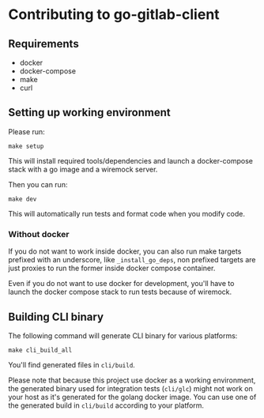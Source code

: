# Contributing to go-gitlab-client

## Requirements

- docker
- docker-compose
- make
- curl

## Setting up working environment

Please run:

```
make setup
```

This will install required tools/dependencies and launch a docker-compose stack with a go image and a wiremock server.

Then you can run:

```
make dev
```

This will automatically run tests and format code when you modify code.

### Without docker

If you do not want to work inside docker, you can also run make targets
prefixed with an underscore, like `_install_go_deps`, non prefixed targets
are just proxies to run the former inside docker compose container.

Even if you do not want to use docker for development, you'll have to launch
the docker compose stack to run tests because of wiremock.

## Building CLI binary

The following command will generate CLI binary for various platforms:

```
make cli_build_all
```

You'll find generated files in `cli/build`.

Please note that because this project use docker as a working environment,
the generated binary used for integration tests (`cli/glc`) might not work
on your host as it's generated for the golang docker image.
You can use one of the generated build in `cli/build` according to your platform.
